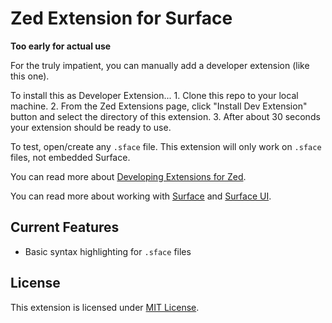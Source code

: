 # Zed Extension for Surface

**Too early for actual use**

For the truly impatient, you can manually add a developer extension (like this one).

To install this as Developer Extension...
    1. Clone this repo to your local machine.
    2. From the Zed Extensions page, click "Install Dev Extension" button and select the directory of this extension.
    3. After about 30 seconds your extension should be ready to use.

To test, open/create any `.sface` file. This extension will only work on `.sface` files, not embedded Surface.

You can read more about [Developing Extensions for Zed](https://zed.dev/docs/extensions/developing-extensions).

You can read more about working with [Surface](https://hexdocs.pm/surface/Surface.html) and [Surface UI](https://surface-ui.org/getting_started).

## Current Features

  * Basic syntax highlighting for `.sface` files

## License

This extension is licensed under [MIT License](LICENSE).
